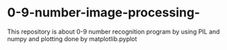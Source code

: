 # 0-9-number-image-processing-
This repository is about  0-9 number recognition program by using PIL and numpy and plotting done by matplotlib.pyplot
